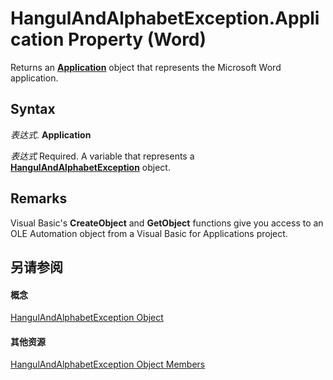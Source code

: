 
# HangulAndAlphabetException.Application Property (Word)

Returns an  **[Application](d1cf6f8f-4e88-bf01-93b4-90a83f79cb44.md)** object that represents the Microsoft Word application.


## Syntax

 _表达式_. **Application**

 _表达式_ Required. A variable that represents a **[HangulAndAlphabetException](f383505b-1f98-117c-e170-606403ad1508.md)** object.


## Remarks

Visual Basic's  **CreateObject** and **GetObject** functions give you access to an OLE Automation object from a Visual Basic for Applications project.


## 另请参阅


#### 概念


[HangulAndAlphabetException Object](f383505b-1f98-117c-e170-606403ad1508.md)
#### 其他资源


[HangulAndAlphabetException Object Members](http://msdn.microsoft.com/library/7f6fa37a-c66a-32c5-c2d3-1141980ad488%28Office.15%29.aspx)